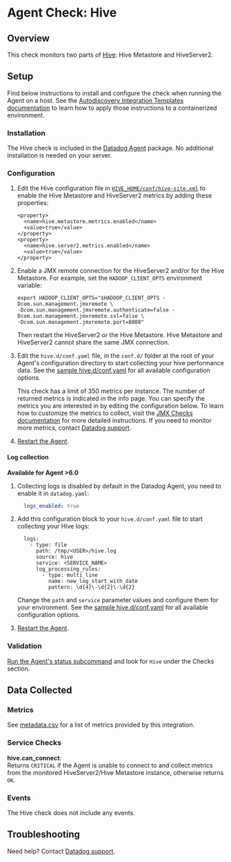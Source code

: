 # Agent Check: Hive

## Overview

This check monitors two parts of [Hive][1]: Hive Metastore and HiveServer2.

## Setup

Find below instructions to install and configure the check when running the Agent on a host. See the [Autodiscovery Integration Templates documentation][2] to learn how to apply those instructions to a containerized environment.

### Installation

The Hive check is included in the [Datadog Agent][3] package.
No additional installation is needed on your server.

### Configuration

1. Edit the Hive configuration file in [`HIVE_HOME/conf/hive-site.xml`][4] to enable the Hive Metastore and HiveServer2 metrics by adding these properties:

    ```
    <property>
      <name>hive.metastore.metrics.enabled</name>
      <value>true</value>
    </property>
    <property>
      <name>hive.server2.metrics.enabled</name>
      <value>true</value>
    </property>
    ```

2. Enable a JMX remote connection for the HiveServer2 and/or for the Hive Metastore. For example, set the `HADOOP_CLIENT_OPTS` environment variable:

    ```
    export HADOOP_CLIENT_OPTS="$HADOOP_CLIENT_OPTS -Dcom.sun.management.jmxremote \
    -Dcom.sun.management.jmxremote.authenticate=false -Dcom.sun.management.jmxremote.ssl=false \
    -Dcom.sun.management.jmxremote.port=8808"
    ```

    Then restart the HiveServer2 or the Hive Metastore. Hive Metastore and HiveServer2 cannot share the same JMX connection.

3. Edit the `hive.d/conf.yaml` file, in the `conf.d/` folder at the root of your
    Agent's configuration directory to start collecting your hive performance data. See the [sample hive.d/conf.yaml][5] for all available configuration options.

    This check has a limit of 350 metrics per instance. The number of returned metrics is indicated in the info page. You can specify the metrics you are interested in by editing the configuration below.
    To learn how to customize the metrics to collect, visit the [JMX Checks documentation][6] for more detailed instructions. If you need to monitor more metrics, contact [Datadog support][7].

4. [Restart the Agent][8].

#### Log collection

**Available for Agent >6.0**

1. Collecting logs is disabled by default in the Datadog Agent, you need to enable it in `datadog.yaml`:

    ```yaml
      logs_enabled: true
    ```

2. Add this configuration block to your `hive.d/conf.yaml` file to start collecting your Hive logs:

    ```
      logs:
        - type: file
          path: /tmp/<USER>/hive.log
          source: hive
          service: <SERVICE_NAME>
          log_processing_rules:
            - type: multi_line
              name: new_log_start_with_date
              pattern: \d{4}\-\d{2}\-\d{2}
    ```

    Change the `path` and `service` parameter values and configure them for your environment. See the [sample hive.d/conf.yaml][5] for all available configuration options.

3. [Restart the Agent][8].

### Validation

[Run the Agent's status subcommand][9] and look for `Hive` under the Checks section.

## Data Collected

### Metrics

See [metadata.csv][10] for a list of metrics provided by this integration.

### Service Checks

 **hive.can_connect**:<br>
Returns `CRITICAL` if the Agent is unable to connect to and collect metrics from the monitored HiveServer2/Hive Metastore instance, otherwise returns `OK`.

### Events

The Hive check does not include any events.

## Troubleshooting

Need help? Contact [Datadog support][7].


[1]: https://cwiki.apache.org/confluence/display/Hive/Home
[2]: https://docs.datadoghq.com/agent/autodiscovery/integrations
[3]: https://docs.datadoghq.com/agent
[4]: https://cwiki.apache.org/confluence/display/Hive/Configuration+Properties#ConfigurationProperties-Metrics
[5]: https://github.com/DataDog/integrations-core/blob/master/hive/datadog_checks/hive/data/conf.yaml.example
[6]: https://docs.datadoghq.com/integrations/java
[7]: https://docs.datadoghq.com/help
[8]: https://docs.datadoghq.com/agent/guide/agent-commands/?tab=agentv6#start-stop-and-restart-the-agent
[9]: https://docs.datadoghq.com/agent/guide/agent-commands/?tab=agentv6#agent-status-and-information
[10]: https://github.com/DataDog/integrations-core/blob/master/hive/metadata.csv
